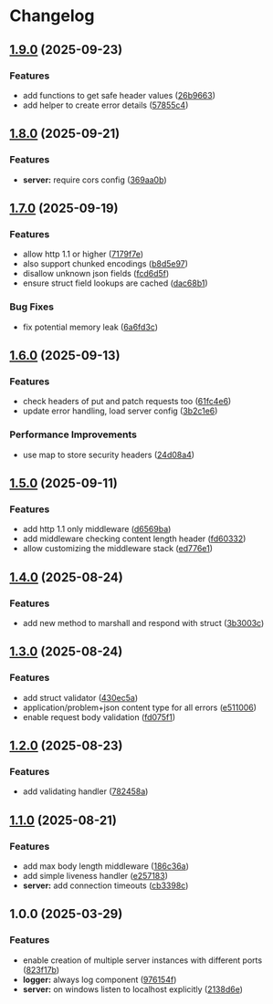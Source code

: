 # Changelog

## [1.9.0](https://github.com/stfsy/go-api-kit/compare/v1.8.0...v1.9.0) (2025-09-23)


### Features

* add functions to get safe header values ([26b9663](https://github.com/stfsy/go-api-kit/commit/26b96634bba48042660c24c9b1845ef00be61a19))
* add helper to create error details ([57855c4](https://github.com/stfsy/go-api-kit/commit/57855c4f9b853141658755f608c55958e3e413db))

## [1.8.0](https://github.com/stfsy/go-api-kit/compare/v1.7.0...v1.8.0) (2025-09-21)


### Features

* **server:** require cors config ([369aa0b](https://github.com/stfsy/go-api-kit/commit/369aa0b7e9ec1dcadd972040d491d1013fce8108))

## [1.7.0](https://github.com/stfsy/go-api-kit/compare/v1.6.0...v1.7.0) (2025-09-19)


### Features

* allow http 1.1 or higher ([7179f7e](https://github.com/stfsy/go-api-kit/commit/7179f7e05b53344bd39cea73ae2711c4a0b87801))
* also support chunked encodings ([b8d5e97](https://github.com/stfsy/go-api-kit/commit/b8d5e97ca84158e20019b569909a8219f1cd7195))
* disallow unknown json fields ([fcd6d5f](https://github.com/stfsy/go-api-kit/commit/fcd6d5ff955bc73ad8c0f2dc4ff9ff8b16d3f65d))
* ensure struct field lookups are cached ([dac68b1](https://github.com/stfsy/go-api-kit/commit/dac68b15a1c47069584907554692cfe41b269703))


### Bug Fixes

* fix potential memory leak ([6a6fd3c](https://github.com/stfsy/go-api-kit/commit/6a6fd3c3496da5403ca14e4144a97eb052f2de91))

## [1.6.0](https://github.com/stfsy/go-api-kit/compare/v1.5.0...v1.6.0) (2025-09-13)


### Features

* check headers of put and patch requests too ([61fc4e6](https://github.com/stfsy/go-api-kit/commit/61fc4e6c945c6d69a3bb418442816b64371c015b))
* update error handling, load server config ([3b2c1e6](https://github.com/stfsy/go-api-kit/commit/3b2c1e6b526aa37bc4f376e87485eddea48a324f))


### Performance Improvements

* use map to store security headers ([24d08a4](https://github.com/stfsy/go-api-kit/commit/24d08a481f724095874e1bbe3b164b6b2803657a))

## [1.5.0](https://github.com/stfsy/go-api-kit/compare/v1.4.0...v1.5.0) (2025-09-11)


### Features

* add http 1.1 only middleware ([d6569ba](https://github.com/stfsy/go-api-kit/commit/d6569bab6e77b6040193c3dfd972378261fda780))
* add middleware checking content length header ([fd60332](https://github.com/stfsy/go-api-kit/commit/fd60332fd043672e5f32700ce3c96258bb312b13))
* allow customizing the middleware stack ([ed776e1](https://github.com/stfsy/go-api-kit/commit/ed776e17f8bdc5412939ff935c04fd5f31f17cbd))

## [1.4.0](https://github.com/stfsy/go-api-kit/compare/v1.3.0...v1.4.0) (2025-08-24)


### Features

* add new method to marshall and respond with struct ([3b3003c](https://github.com/stfsy/go-api-kit/commit/3b3003ce8d3b1b48421e90d32626fba3c6db0722))

## [1.3.0](https://github.com/stfsy/go-api-kit/compare/v1.2.0...v1.3.0) (2025-08-24)


### Features

* add struct validator ([430ec5a](https://github.com/stfsy/go-api-kit/commit/430ec5a370b2f97a2d256a299fc260a5fbb5af53))
* application/problem+json content type for all errors ([e511006](https://github.com/stfsy/go-api-kit/commit/e5110062bcbd4e72efc7bdf13c4327164a250806))
* enable request body validation ([fd075f1](https://github.com/stfsy/go-api-kit/commit/fd075f1563dc30ca1fafb9911a7559db01afbb94))

## [1.2.0](https://github.com/stfsy/go-api-kit/compare/v1.1.0...v1.2.0) (2025-08-23)


### Features

* add validating handler ([782458a](https://github.com/stfsy/go-api-kit/commit/782458a2d3805c6ea906909046e2bf8820523192))

## [1.1.0](https://github.com/stfsy/go-api-kit/compare/v1.0.0...v1.1.0) (2025-08-21)


### Features

* add max body length middleware ([186c36a](https://github.com/stfsy/go-api-kit/commit/186c36a056670c22a87061b05dc4e49d4f427bd3))
* add simple liveness handler ([e257183](https://github.com/stfsy/go-api-kit/commit/e25718342242c5988caa351b5a20e764e73789b1))
* **server:** add connection timeouts ([cb3398c](https://github.com/stfsy/go-api-kit/commit/cb3398cd63170aa89164b65999f30efb97f51cef))

## 1.0.0 (2025-03-29)


### Features

* enable creation of multiple server instances with different ports ([823f17b](https://github.com/stfsy/go-api-kit/commit/823f17bd122b815d303940ecac54fd1c383619d0))
* **logger:** always log component ([976154f](https://github.com/stfsy/go-api-kit/commit/976154f2b670b0f46adb8b708cd6a3eeafa7de1b))
* **server:** on windows listen to localhost explicitly ([2138d6e](https://github.com/stfsy/go-api-kit/commit/2138d6e4d85364ff57b68f9ec903405f37c61716))
